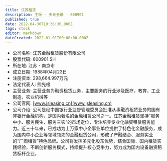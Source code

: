 ```yaml
---
title: 江苏租赁
description: 主板 - 多元金融 - 600901
published: true
date: 2022-04-30T19:36:36.000Z
tags: stock
editor: markdown
dateCreated: 2022-01-01T00:00:00.000Z
---
```


- 公司名称: 江苏金融租赁股份有限公司
- 股票代码: 600901.SH
- 所在地: 江苏 - 南京市
- 成立日期: 1988年04月23日
- 注册资本: 298,664.997万元
- 法定代表人: 熊先根
- 主营业务: 主营业务为融资租赁业务，主要服务的行业涉及医疗，教育，工业制造，农业机械等
- 公司官网: [www.jsleasing.cn](www.jsleasing.cn)
- 公司介绍: 公司是经中国银行业监督管理委员会批准从事融资租赁业务的国有非银行金融机构，是国内著名的金融租赁公司之一。江苏金融租赁坚持“服务中小、服务民生、服务三农”的市场定位，专注培养专业化融资租赁服务能力。近三十年来，已成功为上万家中小企事业单位提供了特色化金融服务，成为国内中小企业等领域领先的金融租赁公司，形成了产融结合、服务实业的“厂商租赁”特色品牌。公司将发挥多元化股东优势，结合国际、国内租赁实践经验，不断创新服务模式，持续提升核心竞争力，努力成为国内设备融资租赁标杆企业。


